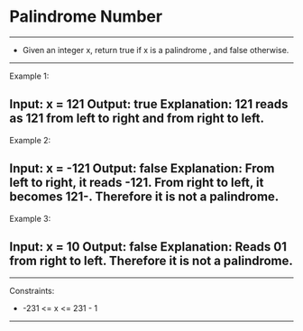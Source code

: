# Palindrome Number

---
* Given an integer x, return true if x is a
palindrome
, and false otherwise.

 
---
Example 1:

Input: x = 121
Output: true
Explanation: 121 reads as 121 from left to right and from right to left.
---
Example 2:

Input: x = -121
Output: false
Explanation: From left to right, it reads -121. From right to left, it becomes 121-. Therefore it is not a palindrome.
---
Example 3:

Input: x = 10
Output: false
Explanation: Reads 01 from right to left. Therefore it is not a palindrome.
---
 
---
Constraints:

   *  -231 <= x <= 231 - 1
---
